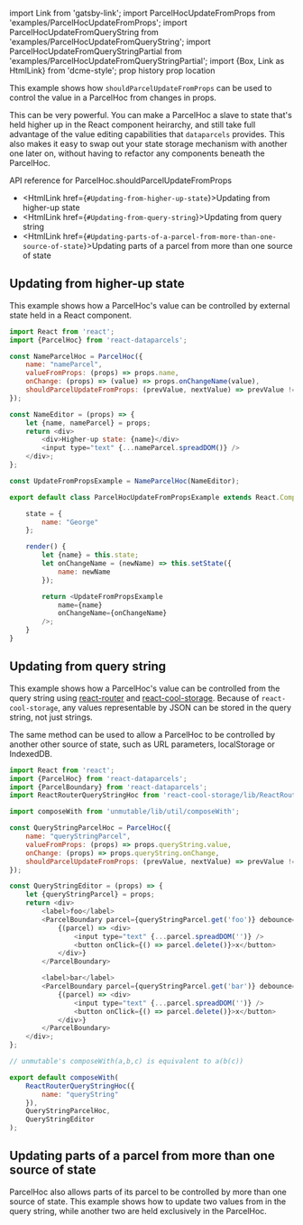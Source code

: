 import Link from 'gatsby-link';
import ParcelHocUpdateFromProps from 'examples/ParcelHocUpdateFromProps';
import ParcelHocUpdateFromQueryString from 'examples/ParcelHocUpdateFromQueryString';
import ParcelHocUpdateFromQueryStringPartial from 'examples/ParcelHocUpdateFromQueryStringPartial';
import {Box, Link as HtmlLink} from 'dcme-style';
prop history
prop location

This example shows how `shouldParcelUpdateFromProps` can be used to control the value in a ParcelHoc from changes in props.

This can be very powerful. You can make a ParcelHoc a slave to state that's held higher up in the React component heirarchy, and still take full advantage of the value editing capabilities that `dataparcels` provides. This also makes it easy to swap out your state storage mechanism with another one later on, without having to refactor any components beneath the ParcelHoc.

<Link to="/api/ParcelHoc#shouldParcelUpdateFromProps">API reference for ParcelHoc.shouldParcelUpdateFromProps</Link>

<Box modifier="marginTopKilo" />

- <HtmlLink href={`#Updating-from-higher-up-state`}>Updating from higher-up state</HtmlLink>
- <HtmlLink href={`#Updating-from-query-string`}>Updating from query string</HtmlLink>
- <HtmlLink href={`#Updating-parts-of-a-parcel-from-more-than-one-source-of-state`}>Updating parts of a parcel from more than one source of state</HtmlLink>

## Updating from higher-up state

This example shows how a ParcelHoc's value can be controlled by external state held in a React component.

<ParcelHocUpdateFromProps />

```js
import React from 'react';
import {ParcelHoc} from 'react-dataparcels';

const NameParcelHoc = ParcelHoc({
    name: "nameParcel",
    valueFromProps: (props) => props.name,
    onChange: (props) => (value) => props.onChangeName(value),
    shouldParcelUpdateFromProps: (prevValue, nextValue) => prevValue !== nextValue
});

const NameEditor = (props) => {
    let {name, nameParcel} = props;
    return <div>
        <div>Higher-up state: {name}</div>
        <input type="text" {...nameParcel.spreadDOM()} />
    </div>;
};

const UpdateFromPropsExample = NameParcelHoc(NameEditor);

export default class ParcelHocUpdateFromPropsExample extends React.Component {

    state = {
        name: "George"
    };

    render() {
        let {name} = this.state;
        let onChangeName = (newName) => this.setState({
            name: newName
        });

        return <UpdateFromPropsExample
            name={name}
            onChangeName={onChangeName}
        />;
    }
}
```

<Box modifier="marginTopMega" />

## Updating from query string

This example shows how a ParcelHoc's value can be controlled from the query string using [react-router](https://github.com/ReactTraining/react-router) and [react-cool-storage](http://github.com/blueflag/react-cool-storage). Because of `react-cool-storage`, any values representable by JSON can be stored in the query string, not just strings.

The same method can be used to allow a ParcelHoc to be controlled by another other source of state, such as URL parameters, localStorage or IndexedDB.

<ParcelHocUpdateFromQueryString history={history} location={location} />

```js
import React from 'react';
import {ParcelHoc} from 'react-dataparcels';
import {ParcelBoundary} from 'react-dataparcels';
import ReactRouterQueryStringHoc from 'react-cool-storage/lib/ReactRouterQueryStringHoc';

import composeWith from 'unmutable/lib/util/composeWith';

const QueryStringParcelHoc = ParcelHoc({
    name: "queryStringParcel",
    valueFromProps: (props) => props.queryString.value,
    onChange: (props) => props.queryString.onChange,
    shouldParcelUpdateFromProps: (prevValue, nextValue) => prevValue !== nextValue
});

const QueryStringEditor = (props) => {
    let {queryStringParcel} = props;
    return <div>
        <label>foo</label>
        <ParcelBoundary parcel={queryStringParcel.get('foo')} debounce={200}>
            {(parcel) => <div>
                <input type="text" {...parcel.spreadDOM('')} />
                <button onClick={() => parcel.delete()}>x</button>
            </div>}
        </ParcelBoundary>

        <label>bar</label>
        <ParcelBoundary parcel={queryStringParcel.get('bar')} debounce={200}>
            {(parcel) => <div>
                <input type="text" {...parcel.spreadDOM('')} />
                <button onClick={() => parcel.delete()}>x</button>
            </div>}
        </ParcelBoundary>
    </div>;
};

// unmutable's composeWith(a,b,c) is equivalent to a(b(c))

export default composeWith(
    ReactRouterQueryStringHoc({
        name: "queryString"
    }),
    QueryStringParcelHoc,
    QueryStringEditor
);

```

<Box modifier="marginTopMega" />

## Updating parts of a parcel from more than one source of state

ParcelHoc also allows parts of its parcel to be controlled by more than one source of state. This example shows how to update two values from in the query string, while another two are held exclusively in the ParcelHoc.

<ParcelHocUpdateFromQueryStringPartial history={history} location={location} />
